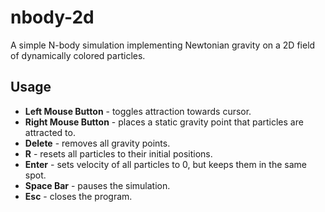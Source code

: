 # nbody-2d
A simple N-body simulation implementing Newtonian gravity on a 2D field of dynamically colored particles.

## Usage
- **Left Mouse Button** - toggles attraction towards cursor.  
- **Right Mouse Button** - places a static gravity point that particles are attracted to.  
- **Delete** - removes all gravity points.  
- **R** - resets all particles to their initial positions.  
- **Enter** - sets velocity of all particles to 0, but keeps them in the same spot.  
- **Space Bar** - pauses the simulation.  
- **Esc** - closes the program.  

